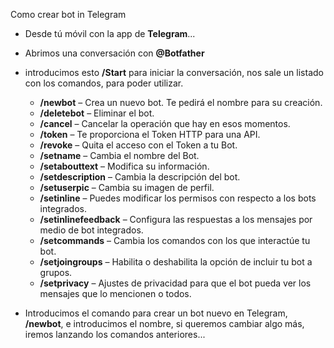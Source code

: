 Como crear bot in Telegram 

 - Desde tú móvil con la app de **Telegram**...
 - Abrimos una conversación con **@Botfather** 
 - introducimos esto **/Start** para iniciar la conversación, nos sale un listado con los comandos, para poder utilizar.
   
     * **/newbot**  – Crea un nuevo bot. Te pedirá el nombre para su creación.
     * **/deletebot**  – Eliminar el bot.
     * **/cancel** – Cancelar la operación que hay en esos momentos.
     * **/token** – Te proporciona el Token HTTP para una API.
     * **/revoke** – Quita el acceso con el Token a tu Bot.
     * **/setname** – Cambia el nombre del Bot.
     * **/setabouttext** – Modifica su información.
     * **/setdescription** – Cambia la descripción del bot.
     * **/setuserpic** – Cambia su imagen de perfil.
     * **/setinline** – Puedes modificar los permisos con respecto a los bots integrados.
     * **/setinlinefeedback** – Configura las respuestas a los mensajes por medio de bot integrados.
     * **/setcommands** – Cambia los comandos con los que interactúe tu bot.
     * **/setjoingroups** – Habilita o deshabilita la opción de incluir tu bot a grupos.
     * **/setprivacy** – Ajustes de privacidad para que el bot pueda ver los mensajes que lo mencionen o todos.
  
  - Introducimos el comando para crear un bot nuevo en Telegram, **/newbot**, e introducimos el nombre, si queremos cambiar algo más, iremos lanzando los comandos anteriores...
